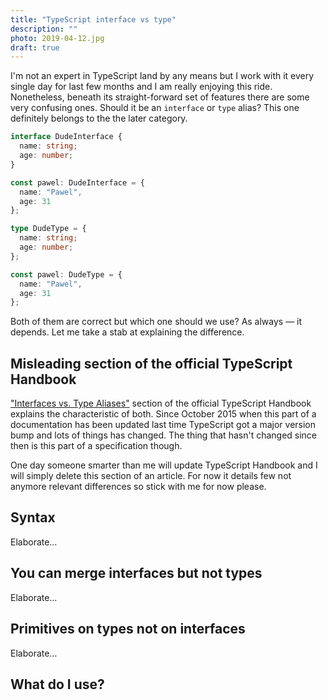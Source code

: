 ```yaml
---
title: "TypeScript interface vs type"
description: ""
photo: 2019-04-12.jpg
draft: true
---
```


I'm not an expert in TypeScript land by any means but I work with it every single day for last few months and I am really enjoying this ride. Nonetheless, beneath its straight-forward set of features there are some very confusing ones. Should it be an `interface` or `type` alias? This one definitely belongs to the the later category.

```ts
interface DudeInterface {
  name: string;
  age: number;
}

const pawel: DudeInterface = {
  name: "Pawel",
  age: 31
};
```

```ts
type DudeType = {
  name: string;
  age: number;
};

const pawel: DudeType = {
  name: "Pawel",
  age: 31
};
```

Both of them are correct but which one should we use? As always — it depends. Let me take a stab at explaining the difference.

## Misleading section of the official TypeScript Handbook

["Interfaces vs. Type Aliases"](http://www.typescriptlang.org/docs/handbook/advanced-types.html#interfaces-vs-type-aliases) section of the official TypeScript Handbook explains the characteristic of both. Since October 2015 when this part of a documentation has been updated last time TypeScript got a major version bump and lots of things has changed. The thing that hasn't changed since then is this part of a specification though.

One day someone smarter than me will update TypeScript Handbook and I will simply delete this section of an article. For now it details few not anymore relevant differences so stick with me for now please.

## Syntax

Elaborate…

## You can merge interfaces but not types

Elaborate…

## Primitives on types not on interfaces

Elaborate…

## What do I use?
